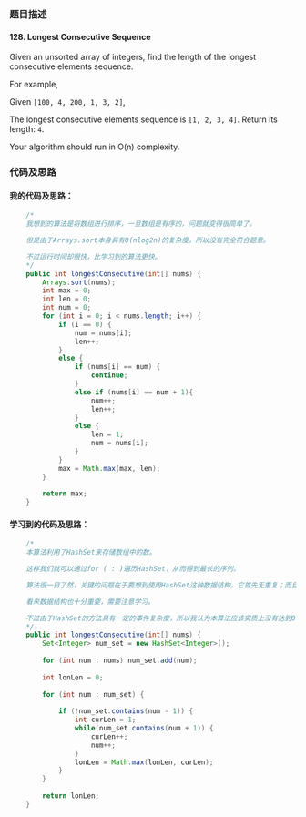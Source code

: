 ### 题目描述

#### 128. Longest Consecutive Sequence

Given an unsorted array of integers, find the length of the longest consecutive elements sequence.

For example,

Given `[100, 4, 200, 1, 3, 2]`,

The longest consecutive elements sequence is `[1, 2, 3, 4]`. Return its length: `4`.

Your algorithm should run in O(n) complexity.

### 代码及思路

#### 我的代码及思路：

```java
    /*
    我想到的算法是将数组进行排序，一旦数组是有序的，问题就变得很简单了。

    但是由于Arrays.sort本身具有O(nlog2n)的复杂度，所以没有完全符合题意。

    不过运行时间却很快，比学习到的算法更快。
    */
    public int longestConsecutive(int[] nums) {
        Arrays.sort(nums);
        int max = 0;
        int len = 0;
        int num = 0;
        for (int i = 0; i < nums.length; i++) {
            if (i == 0) {
                num = nums[i];
                len++;
            }
            else {
                if (nums[i] == num) {
                    continue;
                }
                else if (nums[i] == num + 1){
                    num++;
                    len++;
                } 
                else {
                    len = 1;
                    num = nums[i];
                }
            }
            max = Math.max(max, len);
        }
        
        return max;
    }
```

#### 学习到的代码及思路：

```java
    /*
    本算法利用了HashSet来存储数组中的数。

    这样我们就可以通过for ( : )遍历HashSet，从而得到最长的序列。

    算法很一目了然，关键的问题在于要想到使用HashSet这种数据结构，它首先无重复；而且只保存Set中的数，没有额外的空间浪费；还可以在寻找序列中下一个数字时实现有序，确实非常适合这种题。

    看来数据结构也十分重要，需要注意学习。

    不过由于HashSet的方法具有一定的事件复杂度，所以我认为本算法应该实质上没有达到O(n)，它的运行时间比我自己想到的算法还慢。
    */
    public int longestConsecutive(int[] nums) {
        Set<Integer> num_set = new HashSet<Integer>();
        
        for (int num : nums) num_set.add(num);
        
        int lonLen = 0;
        
        for (int num : num_set) {
            
            if (!num_set.contains(num - 1)) {
                int curLen = 1;
                while(num_set.contains(num + 1)) {
                    curLen++;
                    num++;
                }
                lonLen = Math.max(lonLen, curLen);
            }
        }
        
        return lonLen;
    }
```